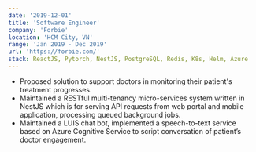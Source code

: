 ```yaml
---
date: '2019-12-01'
title: 'Software Engineer'
company: 'Forbie'
location: 'HCM City, VN'
range: 'Jan 2019 - Dec 2019'
url: 'https://forbie.com/'
stack: ReactJS, Pytorch, NestJS, PostgreSQL, Redis, K8s, Helm, Azure
---
```


- Proposed solution to support doctors in monitoring their patient's treatment progresses.
- Maintained a RESTful multi-tenancy micro-services system written in NestJS which is for serving API requests from web portal and mobile application, processing queued background jobs.
- Maintained a LUIS chat bot, implemented a speech-to-text service based on Azure Cognitive Service to script conversation of patient’s doctor engagement.
